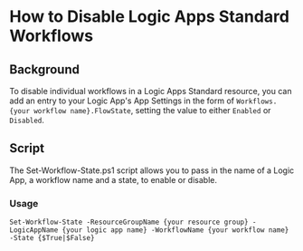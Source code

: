 # How to Disable Logic Apps Standard Workflows

## Background
To disable individual workflows in a Logic Apps Standard resource, you can add an entry to your Logic App's App Settings in the form of
`Workflows.{your workflow name}.FlowState`, setting the value to either `Enabled` or `Disabled`.

## Script
The Set-Workflow-State.ps1 script allows you to pass in the name of a Logic App, a workflow name and a state, to enable or disable.

### Usage
`Set-Workflow-State -ResourceGroupName {your resource group} -LogicAppName {your logic app name} -WorkflowName {your workflow name} -State {$True|$False} ` 